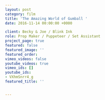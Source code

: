 ```yaml
---
layout: post
category: film
title: 'The Amazing World of Gumball '
date: 2016-11-14 00:00:00 +0000

client: Becky & Joe / Blink Ink
role: Prop Maker / Puppeteer / Set Assistant
project_page: true
featured: false
featured_image: ''
featured_order: 
vimeo_videos: false
youtube_videos: true
vimeo_ids: []
youtube_ids:
- VXhmSnrr4_g
featured_title: ''


---
```

